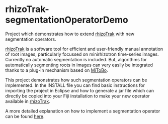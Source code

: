 # rhizoTrak-segmentationOperatorDemo
Project which demonstrates how to extend [rhizoTrak](https://prbio-hub.github.io/rhizoTrak/) with new segmentation operators.

[rhizoTrak](https://prbio-hub.github.io/rhizoTrak/) is a software tool for efficient and user-friendly manual annotation of root images, particularly focussed on minirhizotron time-series images. Currently no automatic segmentation is included. But, algorithms for automatically segmenting roots in images can very easily be integrated thanks to a plug-in mechanism based on [MiToBo](https://mitobo.informatik.uni-halle.de).

This project demonstrates how such segmentation operators can be implemented. In the INSTALL file you can find basic instructions for importing the project in Eclipse and how to generate a jar file which can directly be copied into your Fiji installation to make your new operator available in [rhizoTrak](https://prbio-hub.github.io/rhizoTrak/pages/devel.html).

A more detailed explanation on how to implement a segmentation operator can be found [here](https://prbio-hub.github.io/rhizoTrak/pages/devel.html).
